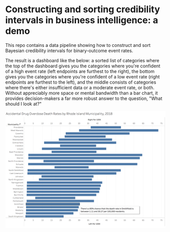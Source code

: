 # Constructing and sorting credibility intervals in business intelligence: a demo

This repo contains a data pipeline showing how to construct and sort Bayesian
credibility intervals for binary-outcome event rates.

The result is a dashboard like the below: a sorted list of categories where the
top of the dashboard gives you the categories where you're confident of a high
event rate (left endpoints are furthest to the right), the bottom gives you the
categories where you're confident of a low event rate (right endpoints are
furthest to the left), and the middle consists of categories where there's
either insufficient data or a moderate event rate, or both. Without appreciably
more space or mental bandwidth than a bar chart, it provides decision-makers a
far more robust answer to the question, "What should I look at?"

![Tableau screenshot](talk/dashboard.png)
